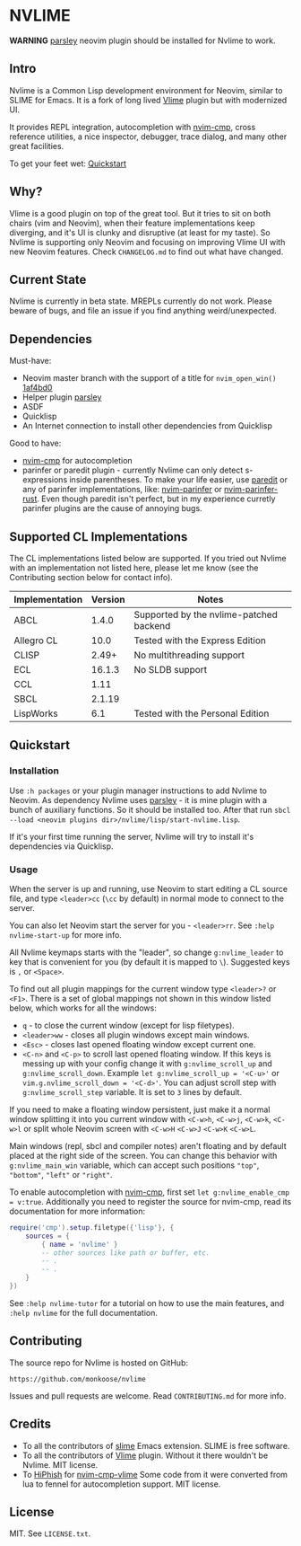 # NVLIME

**WARNING**
[parsley][parsley] neovim plugin should be installed for Nvlime to work.

## Intro

Nvlime is a Common Lisp development environment for Neovim, similar to SLIME
for Emacs. It is a fork of long lived [Vlime][Vlime] plugin but with modernized
UI.

It provides REPL integration, autocompletion with [nvim-cmp][nvim-cmp], cross
reference utilities, a nice inspector, debugger, trace dialog, and many other
great facilities.

To get your feet wet: [Quickstart](#Quickstart)

## Why?

Vlime is a good plugin on top of the great tool. But it tries to sit on both
chairs (vim and Neovim), when their feature implementations keep diverging, and
it's UI is clunky and disruptive (at least for my taste). So Nvlime is
supporting only Neovim and focusing on improving Vlime UI with new Neovim
features. Check `CHANGELOG.md` to find out what have changed.

## Current State

Nvlime is currently in beta state. MREPLs currently do not work.
Please beware of bugs, and file an issue if you find anything weird/unexpected.

## Dependencies

Must-have:

- Neovim master branch with the support of a title for `nvim_open_win()`
  [1af4bd0](https://github.com/neovim/neovim/commit/1af4bd04f9ad157edbfea30642250e854c5cb5d2)
- Helper plugin [parsley][parsley]
- ASDF
- Quicklisp
- An Internet connection to install other dependencies from Quicklisp

Good to have:

- [nvim-cmp][nvim-cmp] for autocompletion
- parinfer or paredit plugin - currently Nvlime can only detect s-expressions
  inside parentheses. To make your life easier, use
  [paredit](https://github.com/kovisoft/paredit) or any of parinfer
  implementations, like:
  [nvim-parinfer](https://github.com/gpanders/nvim-parinfer) or
  [nvim-parinfer-rust](https://github.com/harrygallagher4/nvim-parinfer-rust).
  Even though paredit isn't perfect, but in my experience curretly parinfer
  plugins are the cause of annoying bugs.

## Supported CL Implementations

The CL implementations listed below are supported. If you tried out Nvlime with
an implementation not listed here, please let me know (see the Contributing
section below for contact info).

| Implementation | Version | Notes                                   |
|----------------|---------|-----------------------------------------|
| ABCL           | 1.4.0   | Supported by the nvlime-patched backend |
| Allegro CL     | 10.0    | Tested with the Express Edition         |
| CLISP          | 2.49+   | No multithreading support               |
| ECL            | 16.1.3  | No SLDB support                         |
| CCL            | 1.11    |                                         |
| SBCL           | 2.1.19  |                                         |
| LispWorks      | 6.1     | Tested with the Personal Edition        |

## Quickstart

### Installation

Use `:h packages` or your plugin manager instructions to add Nvlime to Neovim.
As dependency Nvlime uses [parsley][parsley] - it is mine plugin with a bunch
of auxiliary functions. So it should be installed too. After that run `sbcl
--load <neovim plugins dir>/nvlime/lisp/start-nvlime.lisp`.

If it's your first time running the server, Nvlime will try to install it's
dependencies via Quicklisp.

### Usage

When the server is up and running, use Neovim to start editing a CL source
file, and type `<leader>cc` (`\cc` by default) in normal mode to connect to the
server.

You can also let Neovim start the server for you - `<leader>rr`. See `:help
nvlime-start-up` for more info.

All Nvlime keymaps starts with the "leader", so change `g:nvlime_leader` to key
that is convenient for you (by default it is mapped to `\`). Suggested keys is
`,` or `<Space>`.

To find out all plugin mappings for the current window type `<leader>?` or
`<F1>`. There is a set of global mappings not shown in this window listed
below, which works for all the windows:

- `q` - to close the current window (except for lisp filetypes).
- `<leader>ww` - closes all plugin windows except main windows.
- `<Esc>` - closes last opened floating window except current one.
- `<C-n>` and `<C-p>` to scroll last opened floating window. If this keys is
  messing up with your config change it with `g:nvlime_scroll_up` and
  `g:nvlime_scroll_down`. Example `let g:nvlime_scroll_up = '<C-u>'` or
  `vim.g.nvlime_scroll_down = '<C-d>'`. You can adjust scroll step with
  `g:nvlime_scroll_step` variable. It is set to `3` lines by default.

If you need to make a floating window persistent, just make it a normal window
splitting it into you current window with `<C-w>h`, `<C-w>j`, `<C-w>k`,
`<C-w>l` or split whole Neovim screen with `<C-w>H` `<C-w>J` `<C-w>K` `<C-w>L`.

Main windows (repl, sbcl and compiler notes) aren't floating and by default
placed at the right side of the screen. You can change this behavior with
`g:nvlime_main_win` variable, which can accept such positions `"top"`,
`"bottom"`, `"left"` or `"right"`.

To enable autocompletion with [nvim-cmp][nvim-cmp], first set `let
g:nvlime_enable_cmp = v:true`.
Additionally you need to register the source for nvim-cmp, read its
documentation for more information:

```lua
require('cmp').setup.filetype({'lisp'}, {
    sources = {
        { name = 'nvlime' }
        -- other sources like path or buffer, etc.
        -- .
        -- .
    }
})
```

See `:help nvlime-tutor` for a tutorial on how to use the main features, and
`:help nvlime` for the full documentation.

## Contributing

The source repo for Nvlime is hosted on GitHub:

    https://github.com/monkoose/nvlime

Issues and pull requests are welcome. Read `CONTRIBUTING.md` for more info.

## Credits

- To all the contributors of [slime](https://github.com/slime/slime) Emacs
  extension. SLIME is free software.
- To all the contributors of [Vlime][Vlime] plugin. Without it there wouldn't
  be Nvlime. MIT license.
- To [HiPhish](https://github.com/HiPhish) for
  [nvim-cmp-vlime](https://github.com/HiPhish/nvim-cmp-vlime) Some code from it
  were converted from lua to fennel for autocompletion support. MIT license.

## License

MIT. See `LICENSE.txt`.

[nvim-cmp]: https://github.com/hrsh7th/nvim-cmp
[Vlime]: https://github.com/vlime/vlime
[parsley]: https://github.com/monkoose/parsley
